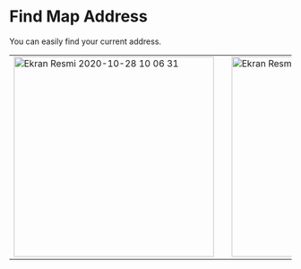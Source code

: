 # Find Map Address
You can easily find your current address.
<table>
  <tr>
    <td ><img width="357" alt="Ekran Resmi 2020-10-28 10 06 31" src="https://user-images.githubusercontent.com/28242890/117122171-4476b380-ad9e-11eb-9716-92e06f729670.png">

</td>
    <td width="30">
</td>
    <td><img width="357" alt="Ekran Resmi 2020-10-28 10 06 41" src="https://user-images.githubusercontent.com/28242890/117122179-46d90d80-ad9e-11eb-9489-70e7e16a3394.png">
</td>
</td>
    <td><img width="357" alt="Ekran Resmi 2020-10-28 10 06 41" src="https://user-images.githubusercontent.com/28242890/117122181-480a3a80-ad9e-11eb-9263-56de7c4287b3.png">
</td>
  </tr>

 </table>
